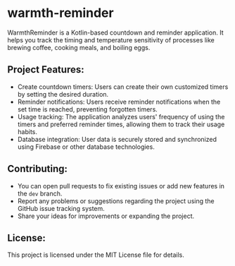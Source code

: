 # warmth-reminder
WarmthReminder is a Kotlin-based countdown and reminder application. It helps you track the timing and temperature sensitivity of processes like brewing coffee, cooking meals, and boiling eggs.

## Project Features:

* Create countdown timers: Users can create their own customized timers by setting the desired duration.
* Reminder notifications: Users receive reminder notifications when the set time is reached, preventing forgotten timers.
* Usage tracking: The application analyzes users' frequency of using the timers and preferred reminder times, allowing them to track their usage habits.
* Database integration: User data is securely stored and synchronized using Firebase or other database technologies.

## Contributing:

* You can open pull requests to fix existing issues or add new features in the `dev` branch.
* Report any problems or suggestions regarding the project using the GitHub issue tracking system.
* Share your ideas for improvements or expanding the project.

## License:

This project is licensed under the MIT License file for details.
